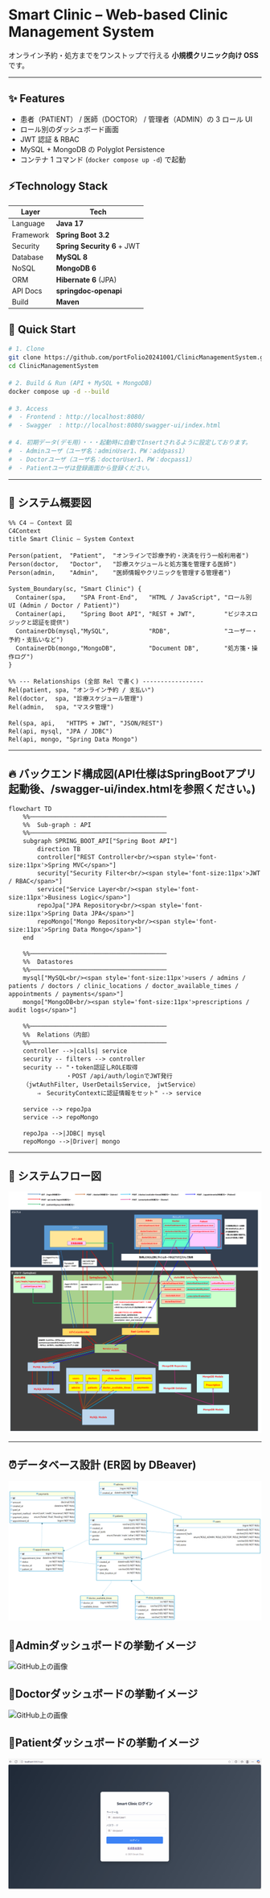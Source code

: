# Smart Clinic – Web-based Clinic Management System

オンライン予約・処方までをワンストップで行える  **小規模クリニック向け OSS** です。

---

## ✨ Features
- 患者（PATIENT） / 医師（DOCTOR） / 管理者（ADMIN）の 3 ロール UI
- ロール別のダッシュボード画面
- JWT 認証 & RBAC
- MySQL + MongoDB の Polyglot Persistence
- コンテナ 1 コマンド (`docker compose up -d`) で起動

## ⚡Technology Stack
| Layer | Tech |
|-------|------|
| Language | **Java 17** |
| Framework | **Spring Boot 3.2** |
| Security | **Spring Security 6** + JWT | 
| Database | **MySQL 8** | 
| NoSQL | **MongoDB 6** | 
| ORM | **Hibernate 6** (JPA) |
| API Docs | **springdoc‑openapi** |
| Build | **Maven** | 

## 🚀 Quick Start

```bash
# 1. Clone
git clone https://github.com/portFolio20241001/ClinicManagementSystem.git
cd ClinicManagementSystem

# 2. Build & Run (API + MySQL + MongoDB)
docker compose up -d --build

# 3. Access
#  - Frontend : http://localhost:8080/
#  - Swagger  : http://localhost:8080/swagger-ui/index.html

# 4. 初期データ(デモ用)・・・起動時に自動でInsertされるように設定しております。
#  - Adminユーザ（ユーザ名：adminUser1、PW：addpass1）
#  - Doctorユーザ（ユーザ名：doctorUser1、PW：docpass1）
#  - Patientユーザは登録画面から登録ください。

```
---
## 🐬 システム概要図

```mermaid
%% C4 – Context 図
C4Context
title Smart Clinic – System Context

Person(patient,  "Patient",  "オンラインで診療予約・決済を行う一般利用者")
Person(doctor,   "Doctor",   "診療スケジュールと処方箋を管理する医師")
Person(admin,    "Admin",    "医師情報やクリニックを管理する管理者")

System_Boundary(sc, "Smart Clinic") {
  Container(spa,    "SPA Front-End",   "HTML / JavaScript", "ロール別 UI (Admin / Doctor / Patient)")
  Container(api,    "Spring Boot API", "REST + JWT",        "ビジネスロジックと認証を提供")
  ContainerDb(mysql,"MySQL",           "RDB",               "ユーザー・予約・支払いなど")
  ContainerDb(mongo,"MongoDB",         "Document DB",       "処方箋・操作ログ")
}

%% --- Relationships (全部 Rel で書く) -----------------
Rel(patient, spa, "オンライン予約 / 支払い")
Rel(doctor,  spa, "診療スケジュール管理")
Rel(admin,   spa, "マスタ管理")

Rel(spa, api,   "HTTPS + JWT", "JSON/REST")
Rel(api, mysql, "JPA / JDBC")
Rel(api, mongo, "Spring Data Mongo")

```
---
## 🔥 バックエンド構成図(API仕様はSpringBootアプリ起動後、/swagger-ui/index.htmlを参照ください。)
```mermaid
flowchart TD
    %%──────────────────────────────────────
    %%  Sub-graph : API
    %%──────────────────────────────────────
    subgraph SPRING_BOOT_API["Spring Boot API"]
        direction TB
        controller["REST Controller<br/><span style='font-size:11px'>Spring MVC</span>"]
        security["Security Filter<br/><span style='font-size:11px'>JWT / RBAC</span>"]
        service["Service Layer<br/><span style='font-size:11px'>Business Logic</span>"]
        repoJpa["JPA Repository<br/><span style='font-size:11px'>Spring Data JPA</span>"]
        repoMongo["Mongo Repository<br/><span style='font-size:11px'>Spring Data Mongo</span>"]
    end

    %%──────────────────────────────────────
    %%  Datastores
    %%──────────────────────────────────────
    mysql["MySQL<br/><span style='font-size:11px'>users / admins / patients / doctors / clinic_locations / doctor_available_times / appointments / payments</span>"]
    mongo["MongoDB<br/><span style='font-size:11px'>prescriptions / audit logs</span>"]

    %%──────────────────────────────────────
    %%  Relations（内部）
    %%──────────────────────────────────────
    controller -->|calls| service
    security -- filters --> controller
    security -- "・token認証しROLE取得
                ・POST /api/auth/loginでJWT発行
    （jwtAuthFilter, UserDetailsService,　jwtService）
        ⇒　SecurityContextに認証情報をセット" --> service

    service --> repoJpa
    service --> repoMongo

    repoJpa -->|JDBC| mysql
    repoMongo -->|Driver| mongo

```
---
## 🎅 システムフロー図
![GitHub上の画像](docs/10_architecture/システム鳥瞰図.png)


---
## ⏰データベース設計 (ER図 by DBeaver)

![GitHub上の画像](docs/30_database/cms_db_ER.png)


## 👹Adminダッシュボードの挙動イメージ
![GitHub上の画像](docs/40_user_operation/AdminUser.gif)

## 👴Doctorダッシュボードの挙動イメージ
![GitHub上の画像](docs/40_user_operation/DoctorUser.gif)

## 🥶Patientダッシュボードの挙動イメージ
![GitHub上の画像](docs/40_user_operation/PatientUser.gif)


